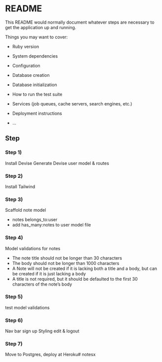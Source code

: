 # README

This README would normally document whatever steps are necessary to get the
application up and running.

Things you may want to cover:

* Ruby version

* System dependencies

* Configuration

* Database creation

* Database initialization

* How to run the test suite

* Services (job queues, cache servers, search engines, etc.)

* Deployment instructions

* ...

## Step

### Step 1)
Install Devise
Generate Devise user model & routes

### Step 2)
Install Tailwind

### Step 3)
Scaffold note model
* notes belongs_to:user
* add has_many:notes to user model file

### Step 4)
Model validations for notes
* The note title should not be longer than 30 characters
* The body should not be longer than 1000 characters
* A Note will not be created if it is lacking both a title and a body, but can be created if it is just lacking a body
* A title is not required, but it should be defaulted to the first 30 characters of the note’s body

### Step 5)
test model validations

### Step 6)
Nav bar sign up
Styling edit & logout

### Step 7)
Move to Postgres, deploy at Heroku# notesx